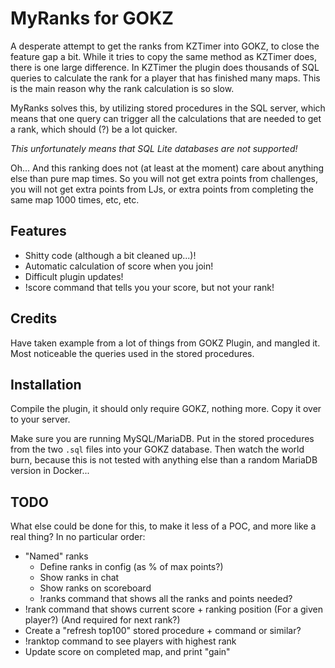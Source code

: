 # MyRanks for GOKZ

A desperate attempt to get the ranks from KZTimer into GOKZ, to close the feature gap a bit. While it tries to copy the
same method as KZTimer does, there is one large difference. In KZTimer the plugin does thousands of SQL queries to
calculate the rank for a player that has finished many maps. This is the main reason why the rank calculation is so
slow.

MyRanks solves this, by utilizing stored procedures in the SQL server, which means that one query can trigger all the
calculations that are needed to get a rank, which should (?) be a lot quicker.

*This unfortunately means that SQL Lite databases are not supported!*

Oh... And this ranking does not (at least at the moment) care about anything else than pure map times. So you will not
get extra points from challenges, you will not get extra points from LJs, or extra points from completing the same map
1000 times, etc, etc.

## Features

* Shitty code (although a bit cleaned up...)!
* Automatic calculation of score when you join!
* Difficult plugin updates!
* !score command that tells you your score, but not your rank!

## Credits

Have taken example from a lot of things from GOKZ Plugin, and mangled it. Most noticeable the queries used in the stored
procedures.

## Installation

Compile the plugin, it should only require GOKZ, nothing more. Copy it over to your server.

Make sure you are running MySQL/MariaDB. Put in the stored procedures from the two `.sql` files into your GOKZ database.
Then watch the world burn, because this is not tested with anything else than a random MariaDB version in Docker...

## TODO

What else could be done for this, to make it less of a POC, and more like a real thing? In no particular order:

* "Named" ranks
    * Define ranks in config (as % of max points?)
    * Show ranks in chat
    * Show ranks on scoreboard
    * !ranks command that shows all the ranks and points needed?
* !rank command that shows current score + ranking position (For a given player?) (And required for next rank?)
* Create a "refresh top100" stored procedure + command or similar?
* !ranktop command to see players with highest rank
* Update score on completed map, and print "gain"
